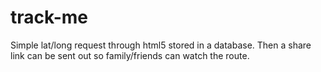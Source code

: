 track-me
========

Simple lat/long request through html5 stored in a database.  Then a share link can be sent out so family/friends can watch the route.

